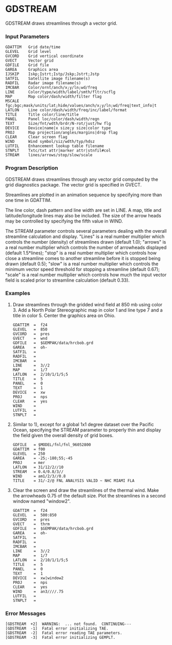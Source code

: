 # GDSTREAM

GDSTREAM draws streamlines through a vector grid.

### Input Parameters
 
    GDATTIM   Grid date/time
    GLEVEL    Grid level
    GVCORD    Grid vertical coordinate
    GVECT     Vector grid
    GDFILE    Grid file
    GAREA     Graphics area
    IJSKIP    Iskp;Istrt;Istp/Jskp;Jstrt;Jstp
    SATFIL    Satellite image filename(s)
    RADFIL    Radar image filename(s)
    IMCBAR    Color/ornt/anch/x;y/ln;wd/freq
    LINE      Color/type/width/label/smth/fltr/scflg
    MAP       Map color/dash/width/filter flag
    MSCALE    fgc;bgc;mask/units/lat;hide/values/anch/x;y/ln;wd/freq|text_info|t
    LATLON    Line color/dash/width/freq/inc/label/format
    TITLE     Title color/line/title
    PANEL     Panel loc/color/dash/width/regn
    TEXT      Size/fnt/wdth/brdr/N-rot/just/hw flg
    DEVICE    Device|name|x size;y size|color type
    PROJ      Map projection/angles/margins|drop flag
    CLEAR     Clear screen flag
    WIND      Wind symbol/siz/wdth/typ/hdsz
    LUTFIL    Enhancement lookup table filename
    STNPLT    Txtc/txt attr|marker attr|stnfil#col
    STREAM    lines/arrows/stop/slow/scale
 
 

### Program Description
 
GDSTREAM draws streamlines through any vector grid computed
by the grid diagnostics package. The vector grid is specified
in GVECT.

Streamlines are plotted in an animation sequence by specifying
more than one time in GDATTIM.

The line color, dash pattern and line width are set in LINE.
A map, title and latitude/longitude lines may also be included.
The size of the arrow heads may be controlled by specifying
the fifth value in WIND.

The STREAM parameter controls several parameters dealing with
the overall streamline calculation and display.  "Lines" is a
real number multiplier which controls the number (density) of
streamlines drawn (default 1.0); "arrows" is a real number
multiplier which controls the number of arrowheads displayed
(default 1.5*lines); "stop" is a real number multiplier which
controls how close a streamline comes to another streamline
before it is stopped being drawn (default 0.5); "slow" is a
real number multiplier which controls the minimum vector speed
threshold for stopping a streamline (default 0.67); "scale" is
a real number multiplier which controls how much the input vector
field is scaled prior to streamline calculation (default 0.33).


### Examples
 
1.  Draw streamlines through the gridded wind field at 850
    mb using color 3.  Add a North Polar Stereographic map
in color 1 and line type 7 and a title in color 5.
Center the graphics area on Ohio.
    
        GDATTIM	 =  f24
        GLEVEL	 =  850
        GVCORD	 =  pres
        GVECT	 =  wnd
        GDFILE	 =  $GEMPAK/data/hrcbob.grd
        GAREA	 =  oh-
        SATFIL	 =
        RADFIL	 =
        IMCBAR   =
        LINE	 =  3//2
        MAP	     =  1/7
        LATLON	 =  2/10/1/1/5;5
        TITLE	 =  5
        PANEL	 =  0
        TEXT	 =  1
        DEVICE	 =  xw
        PROJ	 =  nps
        CLEAR	 =  yes
        WIND	 =
        LUTFIL   =
        STNPLT   =

2.  Similar to 1), except for a global 1x1 degree dataset over the
Pacific Ocean, specifying the STREAM parameter to properly
thin and display the field given the overall density of
grid boxes.

        GDFILE   = $MODEL/fnl/fnl_96052800
        GDATTIM	 = f00
        GLEVEL	 = 250
        GAREA    = -25;-180;55;-45
        PROJ     = mer
        LATLON   = 31/12/2//10
        STREAM   = 0.4/0.8/3//
        WIND     = am1/2/3//0.8
        TITLE    = 31/-2/@ FNL ANALYSIS VALID ~ NHC MIAMI FLA

3.  Clear the screen and draw the streamlines of the thermal
    wind.  Make the arrowheads 0.75 of the default size.
Plot the streamlines in a second window named "window2".

        GDATTIM	 =  f24
        GLEVEL	 =  500:850
        GVCORD	 =  pres
        GVECT	 =  thrm
        GDFILE	 =  $GEMPAK/data/hrcbob.grd
        GAREA	 =  oh-
        SATFIL	 =
        RADFIL	 =
        IMCBAR   =
        LINE	 =  3//2
        MAP	     =  1/7
        LATLON	 =  2/10/1/1/5;5
        TITLE	 =  5
        PANEL	 =  0
        TEXT	 =  1
        DEVICE	 =  xw|window2
        PROJ	 =  nps
        CLEAR	 =  yes
        WIND	 =  an3////.75
        LUTFIL   =
        STNPLT   =

### Error Messages
 
    [GDSTREAM  +2]  WARNING:  ... not found.  CONTINUING---
    [GDSTREAM  -1]  Fatal error initializing TAE.
    [GDSTREAM  -2]  Fatal error reading TAE parameters.
    [GDSTREAM  -3]  Fatal error initializing GEMPLT.

